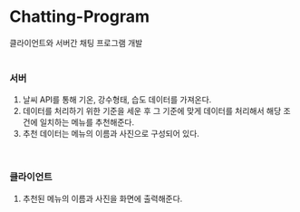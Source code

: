 # Chatting-Program


클라이언트와 서버간 채팅 프로그램 개발
<br/>
<br/>
### 서버
1. 날씨 API를 통해 기온, 강수형태, 습도 데이터를 가져온다.
2. 데이터를 처리하기 위한 기준을 세운 후 그 기준에 맞게 데이터를 처리해서 해당 조건에 일치하는 메뉴를 추천해준다.
3. 추천 데이터는 메뉴의 이름과 사진으로 구성되어 있다.
<br/>


### 클라이언트
1. 추천된 메뉴의 이름과 사진을 화면에 출력해준다.
